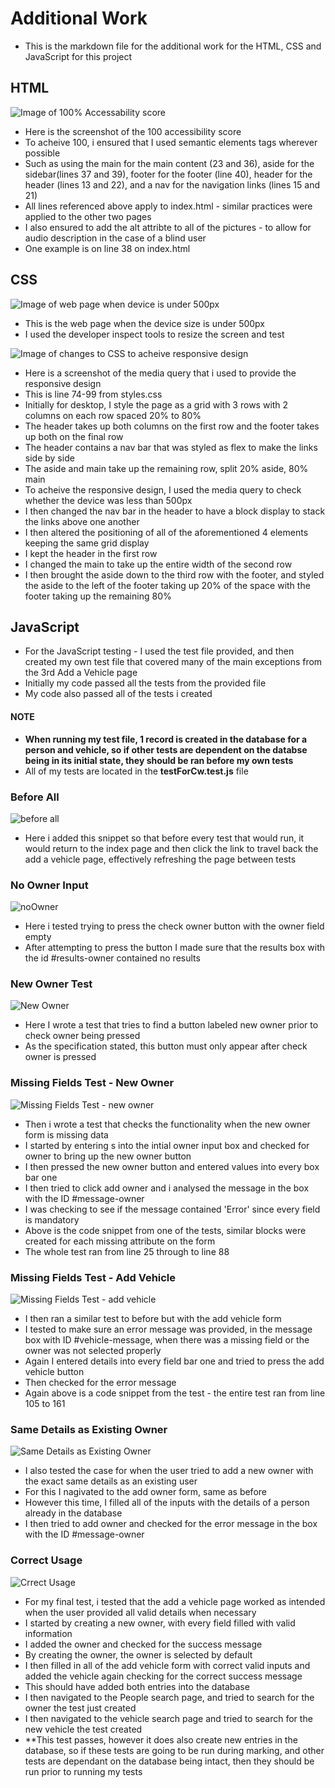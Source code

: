 # Additional  Work
- This is the markdown file for the additional work for the HTML, CSS and JavaScript for this project 
## HTML
![Image of 100% Accessability score](images/Accessibility%20score.png)
- Here is the screenshot of the 100 accessibility score
- To acheive 100, i ensured that I used semantic elements tags wherever possible
- Such as using the main for the main content (23 and 36), aside for the sidebar(lines 37 and 39), footer for the footer (line 40), header for the header (lines 13 and 22), and a nav for the navigation links (lines 15 and 21)
- All lines referenced above apply to index.html - similar practices were applied to the other two pages
- I also ensured to add the alt attribte to all of the pictures - to allow for audio description in the case of a blind user
- One example is on line 38 on index.html
## CSS
![Image of web page when device is under 500px](images/mobileVersion.png)
- This is the web page when the device size is under 500px
- I used the developer inspect tools to resize the screen and test

![Image of changes to CSS to acheive responsive design](images/cssForResponsiveDesign.png)
- Here is a screenshot of the media query that i used to provide the responsive design 
- This is line 74-99 from styles.css
- Initially for desktop, I style the page as a grid with 3 rows with 2 columns on each row spaced 20% to 80%
- The header takes up both columns on the first row and the footer takes up both on the final row
- The header contains a nav bar that was styled as flex to make the links side by side
- The aside and main take up the remaining row, split 20% aside, 80% main
- To acheive the responsive design, I used the media query to check whether the device was less than 500px 
- I then changed the nav bar in the header to have a block display to stack the links above one another 
- I then altered the positioning of all of the aforementioned 4 elements keeping the same grid display
- I kept the header in the first row
- I changed the main to take up the entire width of the second row
- I then brought the aside down to the third row with the footer, and styled the aside to the left of the footer taking up 20% of the space with the footer taking up the remaining 80%
## JavaScript
- For the JavaScript testing - I used the test file provided, and then created my own test file that covered many of the main exceptions from the 3rd Add a Vehicle page
- Initially my code passed all the tests from the provided file
- My code also passed all of the tests i created 
#### NOTE
- **When running my test file, 1 record is created in the database for a person and vehicle, so if other tests are dependent on the databse being in its initial state, they should be ran before my own tests**
- All of my tests are located in the **testForCw.test.js** file
### Before All 
![before all](images/beforeAll.png)
- Here i added this snippet so that before every test that would run, it would return to the index page and then click the link to travel back the add a vehicle page, effectively refreshing the page between tests 
### No Owner Input
![noOwner](images/noOwner.png)
- Here i tested trying to press the check owner button with the owner field empty
- After attempting to press the button I made sure that the results box with the id #results-owner contained no results 
### New Owner Test
![New Owner](images/newOwner.png)
- Here I wrote a test that tries to find a button labeled new owner prior to check owner being pressed
- As the specification stated, this button must only appear after check owner is pressed
### Missing Fields Test -  New Owner
![Missing Fields Test - new owner](images/missingName.png)
- Then i wrote a test that checks the functionality when the new owner form is missing data 
- I started by entering s into the intial owner input box and checked for owner to bring up the new owner button
- I then pressed the new owner button and entered values into every box bar one
- I then tried to click add owner and i analysed the message in the box with the ID #message-owner
- I was checking to see if the message contained 'Error' since every field is mandatory 
- Above is the code snippet from one of the tests, similar blocks were created for each missing attribute on the form
- The whole test ran from line 25 through to line 88
### Missing Fields Test - Add Vehicle 
![Missing Fields Test - add vehicle](images/missingRego.png)
- I then ran a similar test to before but with the add vehicle form
- I tested to make sure an error message was provided, in the message box with ID #vehicle-message, when there was a missing field or the owner was not selected properly 
- Again I entered details into every field bar one and tried to press the add vehicle button 
- Then checked for the error message 
- Again above is a code snippet from the test - the entire test ran from line 105 to 161
### Same Details as Existing Owner
![Same Details as Existing Owner](images/sameDetails.png)
- I also tested the case for when the user tried to add a new owner with the exact same details as an existing user
- For this I nagivated to the add owner form, same as before 
- However this time, I filled all of the inputs with the details of a person already in the database
- I then tried to add owner and checked for the error message in the box with the ID #message-owner
### Correct Usage 
![Crrect Usage](images/correctUsage.png)
- For my final test, i tested that the add a vehicle page worked as intended when the user provided all valid details when necessary 
- I started by creating a new owner, with every field filled with valid information
- I added the owner and checked for the success message 
- By creating the owner, the owner is selected by default
- I then filled in all of the add vehicle form with correct valid inputs and added the vehicle again checking  for the correct success message
- This should have added both entries into the database 
- I then navigated to the People search page, and tried to search for the owner the test just created
- I then navigated to the vehicle search page and tried to search for the new vehicle the test created
- **This test passes, however it does also create new entries in the database, so if these tests are going to be run during marking, and other tests are dependant on the database being intact, then they should be run prior to running my tests